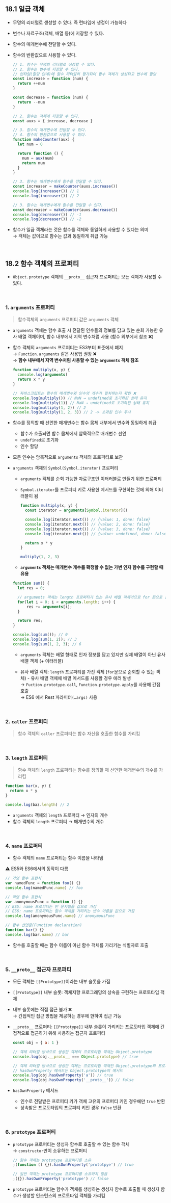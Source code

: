 ## 18.1 일급 객체

- 무명의 리터럴로 생성할 수 있다. 즉 런타임에 생겅이 가능하다
- 변수나 자료구조(객체, 배열 등)에 저장할 수 있다.
- 함수의 매개변수에 전달할 수 있다.
- 함수의 반환값으로 사용할 수 있다.

  ```jsx
  // 1. 함수는 무명의 리터럴로 생성할 수 있다.
  // 2. 함수는 변수에 저장할 수 있다.
  // 런타임(할당 단계)에 함수 리터럴이 평가되어 함수 객체가 생성되고 변수에 할당
  const increase = function (num) {
    return ++num
  }

  const decrease = function (num) {
    return --num
  }

  // 2. 함수는 객체에 저장할 수 있다.
  const auxs = { increase, decrease }

  // 3. 함수의 매개변수에 전달할 수 있다.
  // 4. 함수의 반환값으로 사용할 수 있다.
  function makeCounter(aux) {
    let num = 0

    return function () {
      num = aux(num)
      return num
    }
  }

  // 3. 함수는 매개변수에게 함수를 전달할 수 있다.
  const increaser = makeCounter(auxs.increase())
  console.log(increaser()) // 1
  console.log(increaser()) // 2

  // 3. 함수는 매개변수에게 함수를 전달할 수 있다.
  const decreaser = makeCounter(auxs.decrease())
  console.log(decreaser()) // -1
  console.log(decreaser()) // -2
  ```

- 함수가 일급 객체라는 것은 함수를 객체와 동일하게 사용할 수 있다는 의미 <br>
  → 객체는 값이므로 함수는 값과 동일하게 취급 가능

<br>

## 18.2 함수 객체의 프로퍼티

- `Object.prototype` 객체의 `__proto__` 접근자 프로퍼티는 모든 객체가 사용할 수 있다.

<br>

### 1. `arguments` 프로퍼티

> 함수객체의 `arguments` 프로퍼티 값은 `arguments` 객체

- `arguments` 객체는 함수 호출 시 전달된 인수들의 정보를 담고 있는 순회 가능한 유사 배열 객체이며, 함수 내부에서 지역 변수처럼 사용 (함수 외부에서 참조 ❌)
- 함수 객체의 `arguments` 프로퍼티는 ES3부터 표준에서 폐지 <br>
  → `Function.arguments` 같은 사용법 권장 ❌ <br>
  → **함수 내부에서 지역 변수처럼 사용할 수 있는 `arguments` 객체 참조**

  ```jsx
  function multiply(x, y) {
    console.log(arguments)
    return x * y
  }

  // 자바스크립트는 함수의 매개변수와 인수의 개수가 일치하는지 확인 ❌
  console.log(multiply()) // NaN → undefined로 초기화된 상태 유지
  console.log(multiply(1)) // NaN → undefined로 초기화된 상태 유지
  console.log(multiply(1, 2)) // 2
  console.log(multiply(1, 2, 3)) // 2 -> 초과된 인수 무시
  ```

- 함수를 정의할 때 선언한 매개변수는 함수 몸체 내부에서 변수와 동일하게 취급
  - 함수가 호출되면 함수 몸체에서 암묵적으로 매개변수 선언
  - `undefined`로 초기화
  - 인수 할당
- 모든 인수는 암묵적으로 `arguments` 객체의 프로퍼티로 보관
- `arguments` 객체의 `Symbol(Symbol.iterator)` 프로퍼티

  - `arguments` 객체를 순회 가능한 자료구조인 이터러블로 만들기 위한 프로퍼티
  - `Symbol.iterator`를 프로퍼티 키로 사용한 메서드를 구현하는 것에 의해 이터러블이 됨

    ```jsx
    function multiply(x, y) {
      const iterator = arguments[Symbol.iterator]()

      console.log(iterator.next()) // {value: 1, done: false}
      console.log(iterator.next()) // {value: 2, done: false}
      console.log(iterator.next()) // {value: 3, done: false}
      console.log(iterator.next()) // {value: undefined, done: false}

      return x * y
    }

    multiply(1, 2, 3)
    ```

  - **`arguments` 객체는 매개변수 개수를 확정할 수 없는 가변 인자 함수를 구현할 때 유용**

  ```jsx
  function sum() {
  	let res = 0;

  	// arguments 객체는 length 프로퍼티가 있는 유사 배열 객체이므로 for 문으로 순회 가능
  	for(let i = 0; i < arguments.length; i++) {
  		res += arguments[i];
  	}

  	return res;
  }

  console.log(sum()); // 0
  console.log(sum(1, 2)); // 3
  console.log(sum(1, 2, 3); // 6
  ```

  - `arguments` 객체는 배열 형태로 인자 정보를 담고 있지만 실제 배열이 아닌 유사 배열 객체 (+ 이터러블)
  - 유사 배열 객체: `length` 프로퍼티를 가진 객체 (`for`문으로 순회할 수 있는 객체) - 유사 배열 객체에 배열 메서드를 사용할 경우 에러 발생 <br>
    → `Fuction.prototype.call`, `Function.prototype.apply`를 사용해 간접 호출 <br>
    → ES6 에서 Rest 파라미터`(…args)` 사용

    <br>

### 2. `caller` 프로퍼티

> 함수 객체의 `caller` 프로퍼티는 함수 자신을 호출한 함수를 가리킴

<br>

### 3. `length` 프로퍼티

> 함수 객체의 `length` 프로퍼티는 함수를 정의할 때 선언한 매개변수의 개수를 가리킴

```jsx
function bar(x, y) {
  return x * y
}

console.log(baz.length) // 2
```

- `arguments` 객체의 `length` 프로퍼티 → 인자의 개수
- 함수 객체의 `length` 프로퍼티 → 매개변수의 개수

<br>

### 4. `name` 프로퍼티

- 함수 객체의 `name` 프로퍼티는 함수 이름을 나타냄

⚠️ ES5와 ES6에서의 동작이 다름

```jsx
// 가명 함수 표현식
var namedFunc = function foo() {}
console.log(namedFunc.name) // foo

// 익명 함수 표현식
var anonymousFunc = function () {}
// ES5: name 프로퍼티는 빈 문자열을 값으로 가짐
// ES6: name 프로퍼티는 함수 객체를 가리키는 변수 이름을 값으로 가짐
console.log(anonymousFunc.name) // anonymousFunc

// 함수 선언문(Function declaration)
function bar() {}
console.log(bar.name) // bar
```

- 함수를 호출할 때는 함수 이름이 아닌 함수 객체를 가리키는 식별자로 호출

<br>

### 5. `__proto__` 접근자 프로퍼티

- 모든 객체는 `[[Prototype]]`이라는 내부 슬롯을 가짐
- `[[Prototype]]` 내부 슬롯: 객체지향 프로그래밍의 상속을 구현하는 프로토타입 객체
- 내부 슬롯에는 직접 접근 불가 ❌ <br>
  → 간접적인 접근 방법을 제공하는 경우에 한하여 접근 가능
- `__proto__` 프로퍼티: `[[Prototype]]` 내부 슬롯이 가리키는 프로토타입 객체에 간접적으로 접근하기 위해 사용하는 접근자 프로퍼티

  ```jsx
  const obj = { a: 1 }

  // 객체 리터럴 방식으로 생성한 객체의 프로토타입 객체는 Object.prototype
  console.log(obj.__proto__ === Object.prototype) // true

  // 객체 리터럴 방식으로 생성한 객체는 프로토타입 객체인 Object.prototype의 프로퍼티를 상속받음
  // hasOwnProperty 메서드는 Object.prototype의 메서드
  console.log(obj.hasOwnProperty('a')) // true
  console.log(obj.hasOwnProperty('__proto__')) // false
  ```

- `hasOwnProperty` 메서드
  - 인수로 전달받은 프로퍼티 키가 객체 고유의 프로퍼티 키인 경우에만 `true` 반환
  - 상속받은 프로토타입의 프로퍼티 키인 경우 `false` 반환

<br>

### 6. `prototype` 프로퍼티

- `prototype` 프로퍼티는 생성자 함수로 호출할 수 있는 함수 객체 <br>
  → `constructor`만이 소유하는 프로퍼티

  ```jsx
  // 함수 객체는 prototype 프로퍼티를 소유
  ;(function () {}).hasOwnProperty('prototpye') // true

  // 일반 객체는 prototype 프로퍼티를 소유하지 않음
  ;({}).hasOwnProperty('prototype') // false
  ```

- `prototype` 프로퍼티는 함수가 객체를 생성하는 생성자 함수로 호출될 때 생성자 함수가 생성할 인스턴스의 프로토타입 객체를 가리킴
